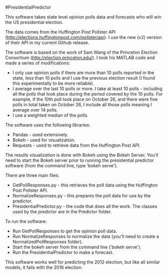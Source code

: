 #PresidentialPredictor

This software takes state level opinion polls data and forecasts who will win the US presidential election.

The data comes from the Huffington Post Pollster API (http://elections.huffingtonpost.com/pollster/api). I use the new (v2) version of their API in my current Github release. 

The software is based on the work of Sam Wang of the Princeton Election Consortium (http://election.princeton.edu/). I took his MATLAB code and made a series of modifications:
* I only use opinion polls if there are more than 10 polls reported in the state, less than 10 polls and I use the previous election result (I found this experimentally to be more reliable).
* I average over the last 10 polls or more. I take at least 10 polls - including all the polls that took place during the period covered by the 10 polls. For example, if the 10th poll took place on October 26, and there were five polls in total taken on October 26, I include all those polls meaning I average over 14 polls.
* I use a weighted median of the polls.

The software uses the following libraries:
* Pandas - used extensively.
* Bokeh - used for visualization.
* Requests - used to retrieve data from the Huffington Post API.

The results visualization is done with Bokeh using the Bokeh Server. You'll need to start the Bokeh server prior to running the presidential predictor software (from the command line, type 'bokeh serve').

There are three main files:
* GetPollResponses.py - this retrieves the poll data using the Huffington Post Pollster API.
* NormalizeResponses.py - this prepares the poll data for use by the predictor.
* PresidentialPredictor.py - the code that does all the work. The classes used by the predictor are in the Predictor folder.

To run the software:
* Run GetPollResponses to get the opinion poll data.
* Run NormalizeResponses to normalize the data (you'll need to create a NormalizedPollResponses folder).
* Start the bokeh server from the command line ('bokeh serve').
* Run the PresidentialPredictor to make a forecast.

This software works well for predicting the 2012 election, but like all similar models, it fails with the 2016 election.
